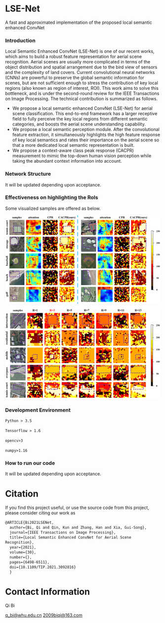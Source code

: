 # LSE-Net
A fast and approximated implementation of the proposed local semantic enhanced ConvNet

### Introduction
Local Semantic Enhanced ConvNet (LSE-Net) is one of our recent works, which aims to build a robust feature representation for aerial scene recognition.
Aerial scenes are usually more complicated in terms of the object distribution and spatial arrangement due to the bird view of sensors and the complexity of land covers.
Current convolutional neural networks (CNNs) are powerful to preserve the global semantic information for scenes, but are not sufficient enough to stress the contribution of key local regions (also known as region of interest, ROI).
This work aims to solve this bottleneck, and is under the second-round review for the IEEE Transactions on Image Processing. The technical contribution is summarized as follows.
  - We propose a local semantic enhanced ConvNet (LSE-Net) for aerial scene classification. This end-to-end framework has a larger receptive field to fully perceive the key local regions from different semantic categories, and boosts the aerial scene understanding capability.
  - We propose a local semantic perception module. After the convolutional feature extraction, it simultaneously highlights the high feature response of key local semantics and rates their importance on the aerial scene so that a more dedicated local semantic representation is built.
  - We propose a context-aware class peak response (CACPR) measurement to mimic the top-down human vision perception while taking the abundant context information into account.

### Network Structure
It will be updated depending upon acceptance.

### Effectiveness on highlighting the RoIs

Some visualized samples are offered as below.

![avatar](/Fig1.png)

![avatar](/Fig2.png)

### Development Environment
```
Python > 3.5

Tensorflow > 1.6

opencv>3

numpy>1.16
```

### How to run our code
It will be updated depending upon acceptance.

# Citation

If you find this project useful, or use the source code from this project, please consider citing our work as
```
@ARTICLE{Bi2021LSENet,
  author={Bi, Qi and Qin, Kun and Zhang, Han and Xia, Gui-Song},
  journal={IEEE Transactions on Image Processing}, 
  title={Local Semantic Enhanced ConvNet for Aerial Scene Recognition}, 
  year={2021},
  volume={30},
  number={},
  pages={6498-6511},
  doi={10.1109/TIP.2021.3092816}
  }
```


# Contact Information

Qi Bi

q_bi@whu.edu.cn   2009biqi@163.com
